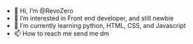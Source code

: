 - 👋 Hi, I’m @RevoZero
- 👀 I’m interested in Front end developer, and still newbie
- 🌱 I’m currently learning python, HTML, CSS, and Javascript
- 📫 How to reach me send me dm

<!---
RevoZero/RevoZero is a ✨ special ✨ repository because its `README.md` (this file) appears on your GitHub profile.
You can click the Preview link to take a look at your changes.
--->
